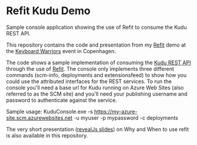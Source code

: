Refit Kudu Demo
===============

Sample console application showing the use of Refit to consume the Kudu REST API.

This repository contains the code and presentation from my [Refit](https://github.com/paulcbetts/refit) demo at the [Keyboard Warriors](http://blog.thewcdc.net/kw1/) event in Copenhagen.

The code shows a sample implementation of consuming the [Kudu REST API](https://github.com/projectkudu/kudu/wiki/REST-API) through the use of [Refit](https://github.com/paulcbetts/refit). The console only implements three different commands (scm-info, deployments and extensionsfeed) to show how you could use the attributed interfaces for the REST services. To run the console you'll need a base url for Kudu running on Azure Web Sites (also referred to as the SCM site) and you'll need your publishing username and password to authenticate against the service.

Sample usage: 
KuduConsole.exe -s https://my-azure-site.scm.azurewebsites.net -u myuser -p mypassword -c deployments

The very short presentation ([revealJs slides](https://rawgit.com/sitereactor/Refit-Kudu-Demo/master/Presentation/index.html#/)) on Why and When to use refit is also available in this repository.